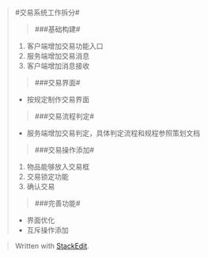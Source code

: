 >#交易系统工作拆分#   
>>###基础构建#  
>1.	客户端增加交易功能入口  
>2.	服务端增加交易消息  
>3.	客户端增加消息接收  
>>###交易界面#  
>*	按规定制作交易界面  
>>###交易流程判定#  
>*  服务端增加交易判定，具体判定流程和规程参照策划文档  
>>###交易操作添加#  
>1. 物品能够放入交易框  
>2. 交易锁定功能
>3. 确认交易
>> ###完善功能#
>*	界面优化  
>*	互斥操作添加  


> Written with [StackEdit](https://stackedit.io/).